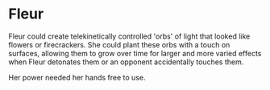 # Fleur
Fleur could create telekinetically controlled 'orbs' of light that looked like flowers or firecrackers. She could plant these orbs with a touch on surfaces, allowing them to grow over time for larger and more varied effects when Fleur detonates them or an opponent accidentally touches them.

Her power needed her hands free to use.
